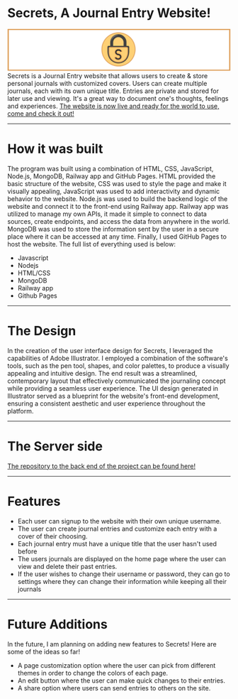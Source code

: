 # Secrets, A Journal Entry Website!
<img src="/images/artbmain-23.png" alt="Alt text" title="Optional title">
Secrets is a Journal Entry website that allows users to create &amp; store personal journals with customized covers. Users can create multiple journals, each with its own unique title. Entries are private and stored for later use and viewing. It's a great way to document one's thoughts, feelings and experiences. <a href = https://abdelrahmanmerdan.github.io/Secrets-Journal-Entry/> The website is now live and ready for the world to use, come and check it out! </a>

<hr>
<h1> How it was built </h1>
The program was built using a combination of HTML, CSS, JavaScript, Node.js, MongoDB, Railway app and GitHub Pages. HTML provided the basic structure of the website, CSS was used to style the page and make it visually appealing, JavaScript was used to add interactivity and dynamic behavior to the website. Node.js was used to build the backend logic of the website and connect it to the front-end using Railway app. Railway app was utilized to manage my own APIs, it made it simple to connect to data sources, create endpoints, and access the data from anywhere in the world. MongoDB was used to store the information sent by the user in a secure place where it can be accessed at any time. Finally, I used GitHub Pages to host the website. The full list of everything used is below:
<ul>
<li>Javascript</li>
<li>Nodejs</li>
<li>HTML/CSS</li>
<li>MongoDB</li>
<li>Railway app</li>
<li>Github Pages</li>
</ul>
<hr>
<h1> The Design </h1>
In the creation of the user interface design for Secrets, I leveraged the capabilities of Adobe Illustrator. I employed a combination of the software's tools, such as the pen tool, shapes, and color palettes, to produce a visually appealing and intuitive design. The end result was a streamlined, contemporary layout that effectively communicated the journaling concept while providing a seamless user experience. The UI design generated in Illustrator served as a blueprint for the website's front-end development, ensuring a consistent aesthetic and user experience throughout the platform.
<hr>
<h1> The Server side</h1>
<a href = https://github.com/AbdelrahmanMerdan/Secrets-Server-Side> The repository to the back end of the project can be found here! </a>
<hr>
<h1> Features </h1>
<ul>

<li>Each user can signup to the website with their own unique username. </li>
<li>The user can create journal entries and customize each entry with a cover of their choosing.</li>
<li>Each journal entry must have a unique title that the user hasn't used before </li>
<li>The users journals are displayed on the home page where the user can view and delete their past entries.</li>
<li>If the user wishes to change their username or password, they can go to settings where they can change their information while keeping all their journals</li>
</ul>
<hr>
<h1> Future Additions </h1>
In the future, I am planning on adding new features to Secrets! Here are some of the ideas so far!
<ul>

<li> A page customization option where the user can pick from different themes in order to change the colors of each page.</li>
<li>An edit button where the user can make quick changes to their entries.</li>
<li> A share option where users can send entries to others on the site.</li>

</ul>

